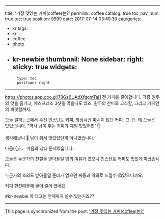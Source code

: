 
---
title: '가장 맛있는 커피(coffee)는?'
permlink: coffee
catalog: true
toc_nav_num: true
toc: true
position: 9999
date: 2017-07-14 03:49:30
categories:
- kr
tags:
- kr
- coffee
- photo
- kr-newbie
thumbnail: None
sidebar:
    right:
        sticky: true
widgets:
    -
        type: toc
        position: right
---


https://photos.app.goo.gl/78Gz6UAdXfqqmTal1
전 커피를 좋아합니다. 
각종 원두의 맛을 즐기고,
에스프레소 3샷을 먹을때도 있죠.
원두의 산미와 고소함, 그리고 카페인의 짜릿함까지.

오늘 일하는곳에서 주신 인스턴트 커피,
평상시엔 마시지 않던 커피. 그. 런. 데 오늘은
맛있습니다. 
"역시 남이 주는 커피가 제일 맛있어!!!"👌

생각해보니 🤔 남이 줘서 맛있었던게 아니였습니다. 

마음(心）， 마음의 상태 문제였습니다.  

오늘은 누군가의 친절을 받아들일 맘의 여유가 있으니 
인스턴트 커피도 맛있게 마셨습니다.  

누군가의 호의도 받아들일 준비가 없으면 
짜증과 악의로 느낄수 😱있으니까요. 

커피 한잔때문에 글이 길어 졌네요.  

#kr-newbie 이 태그는 언제까지 쓸수 있는거죠??

- - -

This page is synchronized from the post: ['가장 맛있는 커피(coffee)는?'](https://steemit.com/@kingbit/coffee)
